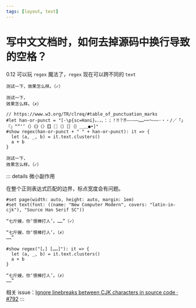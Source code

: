 ```yaml
---
tags: [layout, text]
---
```


# 写中文文档时，如何去掉源码中换行导致的空格？

0.12 可以玩 `regex` 魔法了，`regex` 现在可以跨不同的 `text`

```typst
测试一下，效果怎么样。（✓）

测试一下，
效果怎么样。（✗）

// https://www.w3.org/TR/clreq/#table_of_punctuation_marks
#let han-or-punct = "[-\p{sc=Hani}。．，、：；！‼？⁇⸺——……⋯⋯～–—·・‧/／「」『』“”‘’（）《》〈〉【】〖〗〔〕［］｛｝＿﹏●•]"
#show regex(han-or-punct + " " + han-or-punct): it => {
  let (a, _, b) = it.text.clusters()
  a + b
}

测试一下，
效果怎么样。（✓）
```

::: details 微小副作用

在整个正则表达式匹配的边界，标点宽度会有问题。

```typst
#set page(width: auto, height: auto, margin: 1em)
#set text(font: ((name: "New Computer Modern", covers: "latin-in-cjk"), "Source Han Serif SC"))

“七斤嫂，你‘恨棒打人’。……”（✓）

“七斤嫂，你‘恨棒打人’。（✗）
……”

#show regex("[。] [……]"): it => {
  let (a, _, b) = it.text.clusters()
  a + b
}

“七斤嫂，你‘恨棒打人’。（✗）
……”
```

相关 issue：[Ignore linebreaks between CJK characters in source code · #792](https://github.com/typst/typst/issues/792)
:::
